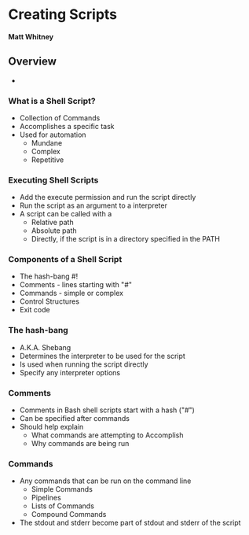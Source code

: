 # Creating Scripts
#### Matt Whitney



## Overview
-



### What is a Shell Script?
-   Collection of Commands
-   Accomplishes a specific task
-   Used for automation
    -   Mundane
    -   Complex
    -   Repetitive



### Executing Shell Scripts
-   Add the execute permission and run the script directly
-   Run the script as an argument to a interpreter
-   A script can be called with a
    -   Relative path
    -   Absolute path
    -   Directly, if the script is in a directory specified in the PATH



### Components of a Shell Script
-   The hash-bang #!
-   Comments - lines starting with "#"
-   Commands - simple or complex
-   Control Structures
-   Exit code



### The hash-bang
-   A.K.A. Shebang
-   Determines the interpreter to be used for the script
-   Is used when running the script directly
-   Specify any interpreter options



### Comments
-   Comments in Bash shell scripts start with a hash ("#")
-   Can be specified after commands
-   Should help explain
    -   What commands are attempting to Accomplish
    -   Why commands are being run



### Commands
-   Any commands that can be run on the command line
    -   Simple Commands
    -   Pipelines
    -   Lists of Commands
    -   Compound Commands
-   The stdout and stderr become part of stdout and stderr of the script
